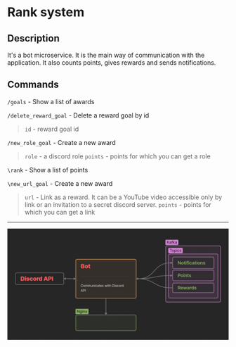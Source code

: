 # Rank system
## Description
It's a bot microservice. It is the main way of communication with the application. It also counts points, gives rewards and sends notifications.
## Commands

`/goals` - Show a list of awards

`/delete_reward_goal` - Delete a reward goal by id
> `id` - reward goal id

`/new_role_goal` - Create a new award
> `role` - a discord role
> `points` - points for which you can get a role

`\rank` - Show a list of points

`\new_url_goal` - Create a new award
> `url` - Link as a reward. It can be a YouTube video accessible only by link or an invitation to a secret discord server.
> `points` - points for which you can get a link

---

![bot.png](./bot.png)

